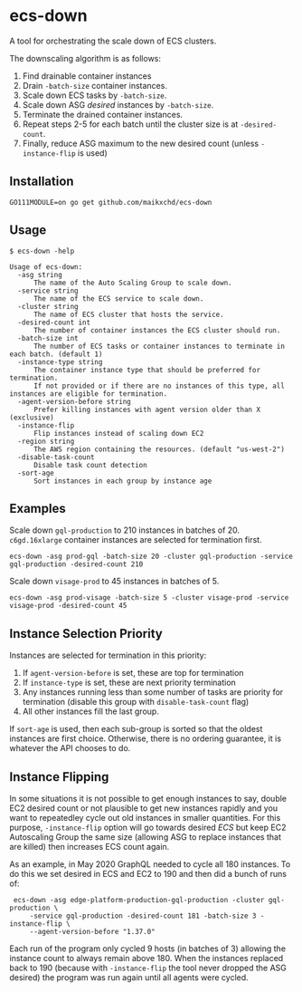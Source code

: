 # ecs-down
A tool for orchestrating the scale down of ECS clusters.

The downscaling algorithm is as follows:
1. Find drainable container instances
2. Drain `-batch-size` container instances.
3. Scale down ECS tasks by `-batch-size`.
4. Scale down ASG *desired* instances by `-batch-size`.
5. Terminate the drained container instances.
6. Repeat steps 2-5 for each batch until the cluster size is at `-desired-count`.
7. Finally, reduce ASG maximum to the new desired count (unless `-instance-flip` is used)

## Installation
```
GO111MODULE=on go get github.com/maikxchd/ecs-down
```

## Usage

```
$ ecs-down -help

Usage of ecs-down:
  -asg string
      The name of the Auto Scaling Group to scale down.
  -service string
      The name of the ECS service to scale down.
  -cluster string
      The name of ECS cluster that hosts the service.
  -desired-count int
      The number of container instances the ECS cluster should run.
  -batch-size int
      The number of ECS tasks or container instances to terminate in each batch. (default 1)
  -instance-type string
      The container instance type that should be preferred for termination.
      If not provided or if there are no instances of this type, all instances are eligible for termination.
  -agent-version-before string
      Prefer killing instances with agent version older than X (exclusive)
  -instance-flip
      Flip instances instead of scaling down EC2
  -region string
      The AWS region containing the resources. (default "us-west-2")
  -disable-task-count
      Disable task count detection
  -sort-age
      Sort instances in each group by instance age
```

## Examples
Scale down `gql-production` to 210 instances in batches of 20. `c6gd.16xlarge` container instances are selected for termination first.
```
ecs-down -asg prod-gql -batch-size 20 -cluster gql-production -service gql-production -desired-count 210
```
Scale down `visage-prod` to 45 instances in batches of 5.
```
ecs-down -asg prod-visage -batch-size 5 -cluster visage-prod -service visage-prod -desired-count 45
```

## Instance Selection Priority

Instances are selected for termination in this priority:

1. If `agent-version-before` is set, these are top for termination
2. If `instance-type` is set, these are next priority termination
3. Any instances running less than some number of tasks are priority for termination (disable this group with `disable-task-count` flag)
4. All other instances fill the last group.

If `sort-age` is used, then each sub-group is sorted so that the oldest instances are first choice. Otherwise, there is no ordering guarantee, it is whatever the API chooses to do.

## Instance Flipping

In some situations it is not possible to get enough instances to say, double EC2 desired count or not plausible to get new instances rapidly and you want to repeatedley cycle out old instances in smaller quantities. For this purpose, `-instance-flip` option will go towards desired *ECS* but keep EC2 Autoscaling Group the same size (allowing ASG to replace instances that are killed) then increases ECS count again.

As an example, in May 2020 GraphQL needed to cycle all 180 instances. To do this we set desired in ECS and EC2 to 190 and then did a bunch of runs of:
```
 ecs-down -asg edge-platform-production-gql-production -cluster gql-production \
     -service gql-production -desired-count 181 -batch-size 3 -instance-flip \
     --agent-version-before "1.37.0"
 ```
 Each run of the program only cycled 9 hosts (in batches of 3) allowing the instance count to always remain above 180. When the instances replaced back to 190 (because with `-instance-flip` the tool never dropped the ASG desired) the program was run again until all agents were cycled.
